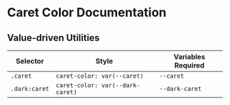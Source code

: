 # Caret Color Documentation

## Value-driven Utilities

| Selector      | Style                            | Variables Required |
| ------------- | -------------------------------- | ------------------ |
| `.caret`      | `caret-color: var(--caret)`      | `--caret`          |
| `.dark:caret` | `caret-color: var(--dark-caret)` | `--dark-caret`     |
